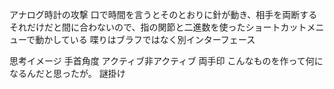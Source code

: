 アナログ時計の攻撃
口で時間を言うとそのとおりに針が動き、相手を両断する
それだけだと間に合わないので、指の関節と二進数を使ったショートカットメニューで動かしている
喋りはブラフではなく別インターフェース

思考イメージ
手首角度
アクティブ非アクティブ
両手印
こんなものを作って何になるんだと思ったが。
謎掛け